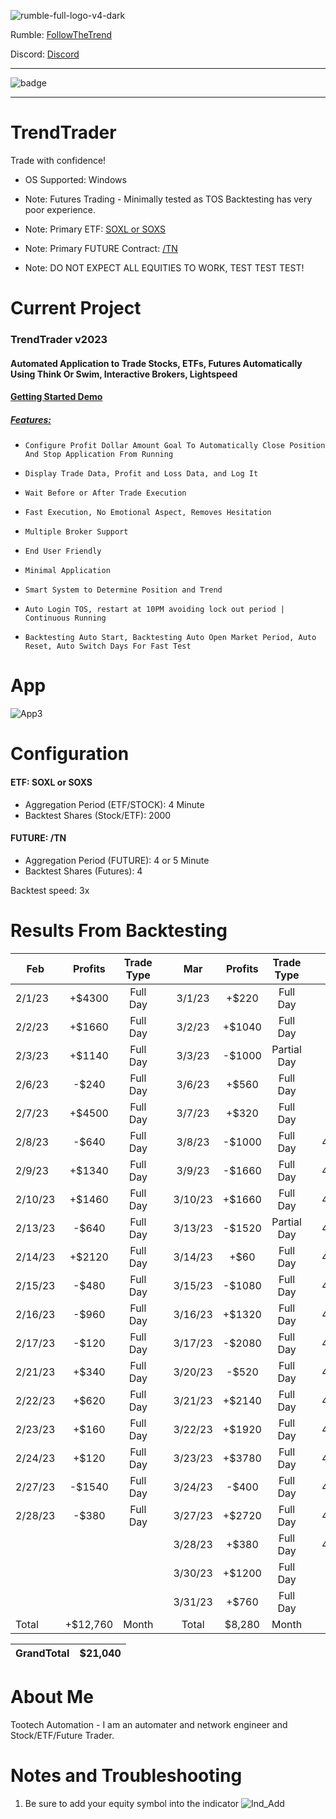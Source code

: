![rumble-full-logo-v4-dark](https://github.com/tootechautomation/TrendTrader/assets/50243547/4777a5c4-f796-4523-b665-1b06970cab18)

Rumble: <a href="https://rumble.com/user/FollowTheTrend" target="_Blank">FollowTheTrend</a>                  



Discord: <a href="https://discord.gg/24Ts7mZxnS">Discord</a>

***

![badge](https://github.com/tootechautomation/TrendTrader/assets/50243547/f75ab3ad-e56e-4cf2-8886-e548256608b6)

***


# TrendTrader

Trade with confidence!
- OS Supported: Windows

- Note: Futures Trading - Minimally tested as TOS Backtesting has very poor experience.
- Note: Primary ETF: <a href="https://www.direxion.com/product/daily-semiconductor-bull-bear-3x-etfs">SOXL or SOXS</a>
- Note: Primary FUTURE Contract: <a href="https://www.cmegroup.com/markets/interest-rates/us-treasury/ultra-10-year-us-treasury-note.contractSpecs.html">/TN</a>


- Note: DO NOT EXPECT ALL EQUITIES TO WORK, TEST TEST TEST!


# Current Project

### TrendTrader v2023
#### Automated Application to Trade Stocks, ETFs, Futures Automatically Using Think Or Swim, Interactive Brokers, Lightspeed

#### <a href="https://rumble.com/v2rqpss-trendtrader-automated-trading-demo.html">Getting Started Demo</a>

##### <a href="https://rumble.com/v2rnuq8-trendtrader-automatic-trading-features.html">Features:</a>
*     Configure Profit Dollar Amount Goal To Automatically Close Position And Stop Application From Running
*     Display Trade Data, Profit and Loss Data, and Log It
*     Wait Before or After Trade Execution
*     Fast Execution, No Emotional Aspect, Removes Hesitation
*     Multiple Broker Support
*     End User Friendly
*     Minimal Application
*     Smart System to Determine Position and Trend
*     Auto Login TOS, restart at 10PM avoiding lock out period | Continuous Running
*     Backtesting Auto Start, Backtesting Auto Open Market Period, Auto Reset, Auto Switch Days For Fast Test

# App
![App3](https://github.com/tootechautomation/TrendTrader/assets/50243547/da5a4ba6-c385-482d-a866-da80a68137e8)



# Configuration


#### ETF: SOXL or SOXS
 - Aggregation Period (ETF/STOCK): 4 Minute
 - Backtest Shares (Stock/ETF): 2000
#### FUTURE: /TN
 - Aggregation Period (FUTURE): 4 or 5 Minute
 - Backtest Shares (Futures): 4

Backtest speed: 3x



# Results From Backtesting


| Feb        | Profits | Trade Type   |   | Mar        | Profits | Trade Type   |   | Apr        | Profits | Trade Type   |   |
| ---------- |:-------:|:------------:|:-:|:----------:|:-------:|:------------:|:-:|:----------:|:-------:|:------------:| -:|
| 2/1/23     | +$4300  |  Full Day    |   | 3/1/23     | +$220   |  Full Day    |   | 4/3/23     | $0      |  Full Day    |   |
| 2/2/23     | +$1660  |  Full Day    |   | 3/2/23     | +$1040  |  Full Day    |   | 4/4/23     | $0      |  Full Day    |   |
| 2/3/23     | +$1140  |  Full Day    |   | 3/3/23     | -$1000  |  Partial Day |   | 4/5/23     | $0      |  Full Day    |   |
| 2/6/23     | -$240   |  Full Day    |   | 3/6/23     | +$560   |  Full Day    |   | 4/6/23     | $0      |  Full Day    |   |
| 2/7/23     | +$4500  |  Full Day    |   | 3/7/23     | +$320   |  Full Day    |   | 4/7/23     | $0      |  Full Day    |   |
| 2/8/23     | -$640   |  Full Day    |   | 3/8/23     | -$1000  |  Full Day    |   | 4/10/23    | $0      |  Full Day    |   |
| 2/9/23     | +$1340  |  Full Day    |   | 3/9/23     | -$1660  |  Full Day    |   | 4/11/23    | $0      |  Full Day    |   |
| 2/10/23    | +$1460  |  Full Day    |   | 3/10/23    | +$1660  |  Full Day    |   | 4/12/23    | $0      |  Full Day    |   |
| 2/13/23    | -$640   |  Full Day    |   | 3/13/23    | -$1520  |  Partial Day |   | 4/13/23    | $0      |  Full Day    |   |
| 2/14/23    | +$2120  |  Full Day    |   | 3/14/23    | +$60    |  Full Day    |   | 4/14/23    | $0      |  Full Day    |   |
| 2/15/23    | -$480   |  Full Day    |   | 3/15/23    | -$1080  |  Full Day    |   | 4/17/23    | $0      |  Full Day    |   |
| 2/16/23    | -$960   |  Full Day    |   | 3/16/23    | +$1320  |  Full Day    |   | 4/18/23    | $0      |  Full Day    |   |
| 2/17/23    | -$120   |  Full Day    |   | 3/17/23    | -$2080  |  Full Day    |   | 4/19/23    | $0      |  Full Day    |   |
| 2/21/23    | +$340   |  Full Day    |   | 3/20/23    | -$520   |  Full Day    |   | 4/20/23    | $0      |  Full Day    |   |
| 2/22/23    | +$620   |  Full Day    |   | 3/21/23    | +$2140  |  Full Day    |   | 4/21/23    | $0      |  Full Day    |   |
| 2/23/23    | +$160   |  Full Day    |   | 3/22/23    | +$1920  |  Full Day    |   | 4/24/23    | $0      |  Full Day    |   |
| 2/24/23    | +$120   |  Full Day    |   | 3/23/23    | +$3780  |  Full Day    |   | 4/25/23    | $0      |  Full Day    |   |
| 2/27/23    | -$1540  |  Full Day    |   | 3/24/23    | -$400   |  Full Day    |   | 4/26/23    | $0      |  Full Day    |   |
| 2/28/23    | -$380   |  Full Day    |   | 3/27/23    | +$2720  |  Full Day    |   | 4/27/23    | $0      |  Full Day    |   |
|            |         |              |   | 3/28/23    | +$380   |  Full Day    |   | 4/28/23    | $0      |  Full Day    |   |
|            |         |              |   | 3/30/23    | +$1200  |  Full Day    |   |            |         |              |   |
|            |         |              |   | 3/31/23    | +$760   |  Full Day    |   |            |         |              |   |
| Total      | +$12,760|  Month       |   | Total      | $8,280  |  Month       |   | Total      | $0      |  Month       |   |

| GrandTotal | $21,040 | 
| ---------- |:-------:|

 
# About Me
 Tootech Automation - I am an automater and network engineer and Stock/ETF/Future Trader.
 
 
 
 
 
 
 # Notes and Troubleshooting
 
 1. Be sure to add your equity symbol into the indicator
![Ind_Add](https://github.com/tootechautomation/TrendTrader/assets/50243547/d46e09b5-d600-43ac-b7ab-3352e9b0e96b)

 


